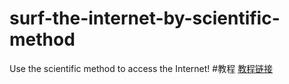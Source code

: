 # surf-the-internet-by-scientific-method
Use the scientific method to access the Internet!
#教程
[教程链接](https://github.com/LeeGitHub0817/surf-the-internet-by-scientific-method/wiki "教程")

